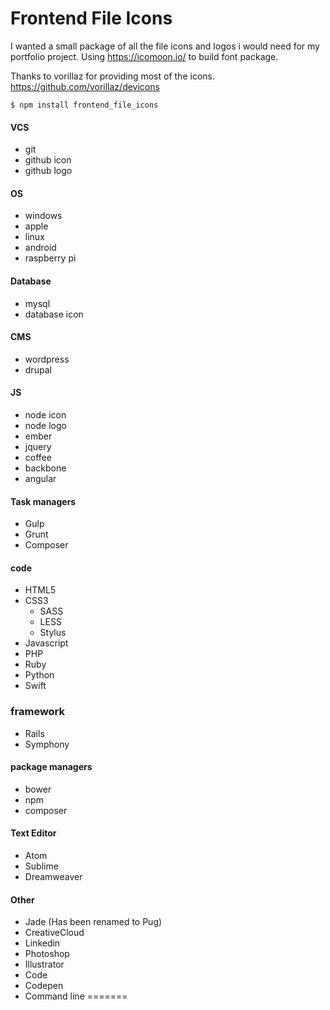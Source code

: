 
# Frontend File Icons

I wanted a small package of all the file icons and logos i would need 
for my portfolio project. Using https://icomoon.io/ to build font 
package.

Thanks to vorillaz for providing most of the icons. https://github.com/vorillaz/devicons


```
$ npm install frontend_file_icons
```

#### VCS
- git
- github icon
- github logo

#### OS
- windows
- apple
- linux
- android
- raspberry pi

#### Database
- mysql
- database icon

#### CMS
- wordpress
- drupal

#### JS
- node icon
- node logo
- ember
- jquery
- coffee
- backbone
- angular

#### Task managers
- Gulp
- Grunt
- Composer

#### code
- HTML5
- CSS3
  - SASS
  - LESS
  - Stylus
- Javascript
- PHP
- Ruby
- Python
- Swift

### framework
- Rails
- Symphony

#### package managers
- bower
- npm
- composer

#### Text Editor
- Atom
- Sublime
- Dreamweaver

#### Other
- Jade (Has been renamed to Pug)
- CreativeCloud
- Linkedin
- Photoshop
- Illustrator
- Code
- Codepen
- Command line
=======